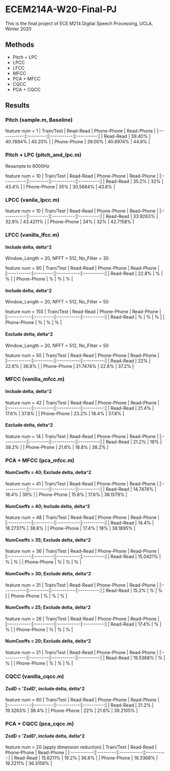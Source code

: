 # ECEM214A-W20-Final-PJ
This is the final project of ECE M214 Digital Speech Processing, UCLA, Winter 2020

## Methods
- Pitch + LPC
- LPCC
- LFCC
- MFCC
- PCA + MFCC
- CQCC
- PCA + CQCC

## Results
### Pitch (sample.m, Baseline)
feature num = 1
|  Train/Test | Read-Read | Phone-Phone | Read-Phone |
|:-----------:|:---------:|:-----------:|:----------:|
|  Read-Read  |   39.40%  |   40.7684%  |   45.20%   |
| Phone-Phone |   39.00%  |   40.8974%  |    44.8%   |

### Pitch + LPC (pitch_and_lpc.m)
Resample to 8000Hz

feature num = 10
|  Train/Test | Read-Read | Phone-Phone | Read-Phone |
|:-----------:|:---------:|:-----------:|:----------:|
|  Read-Read  |   35.2%   |   32%       |   43.4%    |
| Phone-Phone |   35%     |   30.5684%  |   43.6%    |

### LPCC (vanila_lpcc.m)
feature num = 10
|  Train/Test | Read-Read | Phone-Phone | Read-Phone |
|:-----------:|:---------:|:-----------:|:----------:|
|  Read-Read  | 33.9263%  |      32.8%  | 43.4211%   |
| Phone-Phone |   34%     |      32%    | 42.7158%   |

### LFCC (vanilla_lfcc.m)
#### Include delta, delta^2
Window_Length = 20, NFFT = 512, No_Filter = 30

feature num = 90
|  Train/Test | Read-Read | Phone-Phone | Read-Phone |
|:-----------:|:---------:|:-----------:|:----------:|
|  Read-Read  |  22.8%    |    %   |    %   |
| Phone-Phone |  % |    %    |    %   |

#### Include delta, delta^2
Window_Length = 20, NFFT = 512, No_Filter = 50

feature num = 150
|  Train/Test | Read-Read | Phone-Phone | Read-Phone |
|:-----------:|:---------:|:-----------:|:----------:|
|  Read-Read  |  %    |    %   |    %   |
| Phone-Phone |  % |    %    |    %   |

#### Exclude delta, delta^2
Window_Length = 20, NFFT = 512, No_Filter = 50

feature num = 50
|  Train/Test | Read-Read | Phone-Phone | Read-Phone |
|:-----------:|:---------:|:-----------:|:----------:|
|  Read-Read  |    22%    |    22.8%   |    36.8%   |
| Phone-Phone |  21.7474% |    22.8%    |    37.2%   |

### MFCC (vanilla_mfcc.m)
#### Include delta, delta^2
feature num = 42
|  Train/Test | Read-Read | Phone-Phone | Read-Phone |
|:-----------:|:---------:|:-----------:|:----------:|
|  Read-Read  |   21.4%   |   17.6%     |   37.8%    |
| Phone-Phone |   23.2%   |   18.4%     |   37.8%    |

#### Exclude delta, delta^2
feature num = 14
|  Train/Test | Read-Read | Phone-Phone | Read-Phone |
|:-----------:|:---------:|:-----------:|:----------:|
|  Read-Read  |   21.2%   |   18%       |   38.2%    |
| Phone-Phone |   21.6%   |   18.8%     |   38.2%    |

### PCA + MFCC (pca_mfcc.m)
#### NumCoeffs = 40; Exclude delta, delta^2
feature num = 41
|  Train/Test | Read-Read | Phone-Phone | Read-Phone |
|:-----------:|:---------:|:-----------:|:----------:|
|  Read-Read  | 14.7474%  |   18.4%     |   39%      |
| Phone-Phone |   15.8%   |   17.6%     |   38.1579% |

#### NumCoeffs = 40; Include delta, delta^2
feature num = 48
|  Train/Test | Read-Read | Phone-Phone | Read-Phone |
|:-----------:|:---------:|:-----------:|:----------:|
|  Read-Read  |   14.4%   |   18.2737%  |   38.8%    |
| Phone-Phone |   17.4%   |    18%      |   38.1895% |


#### NumCoeffs = 35; Exclude delta, delta^2
feature num = 36
|  Train/Test | Read-Read | Phone-Phone | Read-Phone |
|:-----------:|:---------:|:-----------:|:----------:|
|  Read-Read  | 15.0421%  |   %     |   %      |
| Phone-Phone |   %   |   %     |   % |

#### NumCoeffs = 30; Exclude delta, delta^2
feature num = 31
|  Train/Test | Read-Read | Phone-Phone | Read-Phone |
|:-----------:|:---------:|:-----------:|:----------:|
|  Read-Read  |   15.2%   |   %     |   %      |
| Phone-Phone |   %   |   %     |   % |

#### NumCoeffs = 25; Exclude delta, delta^2
feature num = 26
|  Train/Test | Read-Read | Phone-Phone | Read-Phone |
|:-----------:|:---------:|:-----------:|:----------:|
|  Read-Read  |   17.4%   |   %     |   %      |
| Phone-Phone |   %   |   %     |   % |

#### NumCoeffs = 20; Exclude delta, delta^2
feature num = 21
|  Train/Test | Read-Read | Phone-Phone | Read-Phone |
|:-----------:|:---------:|:-----------:|:----------:|
|  Read-Read  |  19.5368% |   %     |   %      |
| Phone-Phone |   %   |   %     |   % |

### CQCC (vanilla_cqcc.m)
#### ZsdD = 'ZsdD', include delta, delta^2
feature num = 60
|  Train/Test | Read-Read | Phone-Phone | Read-Phone |
|:-----------:|:---------:|:-----------:|:----------:|
|  Read-Read  |   21.2%   |   19.3263%  |   38.4%    |
| Phone-Phone |   22%     |   21.6%     | 39.2105%   |

### PCA + CQCC (pca_cqcc.m)
#### ZsdD = 'ZsdD', include delta, delta^2
feature num = 20 (apply dimension reduction)
|  Train/Test | Read-Read | Phone-Phone | Read-Phone |
|:-----------:|:---------:|:-----------:|:----------:|
|  Read-Read  | 15.6211%  |   19.2%     |   36.8%    |
| Phone-Phone | 16.3368%  |   19.2211%  |   36.3158% |
